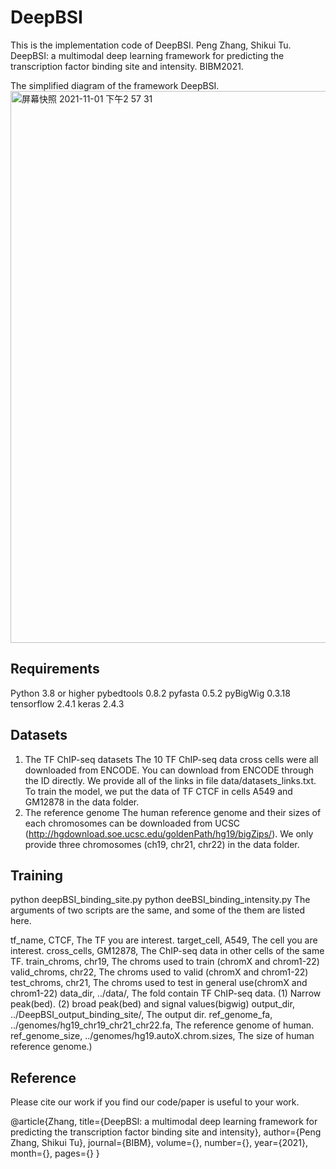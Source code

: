 # DeepBSI

This is the implementation code of DeepBSI. 
Peng Zhang, Shikui Tu. DeepBSI: a multimodal deep learning framework for predicting the transcription factor binding site and intensity. BIBM2021.


The simplified diagram of the framework DeepBSI.
<img width="883" alt="屏幕快照 2021-11-01 下午2 57 31" src="https://user-images.githubusercontent.com/7290698/139633484-b0700273-3367-41f1-8bc7-8a5503667b0c.png">

## Requirements
Python 3.8 or higher
pybedtools 0.8.2
pyfasta 0.5.2
pyBigWig 0.3.18
tensorflow 2.4.1
keras 2.4.3

## Datasets
1. The TF ChIP-seq datasets
The 10 TF ChIP-seq data cross cells were all downloaded from ENCODE. You can download from ENCODE through the ID directly. We provide all of the links in file data/datasets_links.txt. To train the model, we put the data of TF CTCF in cells A549 and GM12878 in the data folder.
2. The reference genome
The human reference genome and their sizes of each chromosomes can be downloaded from UCSC (http://hgdownload.soe.ucsc.edu/goldenPath/hg19/bigZips/). We only provide three chromosomes (ch19, chr21, chr22) in the data folder.

## Training
python deepBSI_binding_site.py
python deeBSI_binding_intensity.py
The arguments of two scripts are the same, and some of the them are listed here.

tf_name, CTCF, The TF you are interest.
target_cell, A549, The cell you are interest.
cross_cells, GM12878, The ChIP-seq data in other cells of the same TF.
train_chroms, chr19, The chroms used to train (chromX and chrom1-22)
valid_chroms, chr22, The chroms used to valid (chromX and chrom1-22)
test_chroms, chr21, The chroms used to test in general use(chromX and chrom1-22)
data_dir, ../data/, The fold contain TF ChIP-seq data. (1) Narrow peak(bed). (2) broad peak(bed) and signal values(bigwig)
output_dir, ../DeepBSI_output_binding_site/, The output dir.
ref_genome_fa, ../genomes/hg19_chr19_chr21_chr22.fa, The reference genome of human.
ref_genome_size, ../genomes/hg19.autoX.chrom.sizes, The size of human reference genome.)


## Reference
Please cite our work if you find our code/paper is useful to your work.

@article{Zhang, 
title={DeepBSI: a multimodal deep learning framework for predicting the transcription factor binding site and intensity}, 
author={Peng Zhang, Shikui Tu}, 
journal={BIBM}, 
volume={}, 
number={}, 
year={2021}, 
month={}, 
pages={} 
}


